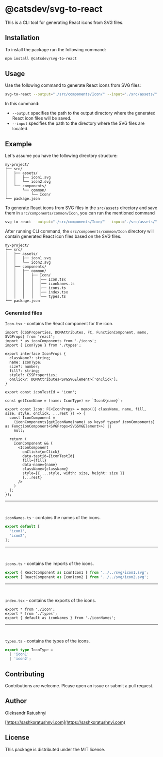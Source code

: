# @catsdev/svg-to-react

This is a CLI tool for generating React icons from SVG files.

## Installation

To install the package run the following command:

```bash
npm install @catsdev/svg-to-react
```

## Usage
Use the following command to generate React icons from SVG files:
```bash
svg-to-react --output="./src/components/Icon/" --input="./src/assets/"
```

In this command:

- `--output` specifies the path to the output directory where the generated React icon files will be saved.
- `--input` specifies the path to the directory where the SVG files are located.

## Example
Let's assume you have the following directory structure:

```
my-project/
├── src/
│   ├── assets/
│   │   ├── icon1.svg
│   │   └── icon2.svg
│   └── components/
│       └── common/
│           └── Icon/
└── package.json
```

To generate React icons from SVG files in the `src/assets` directory and save them in `src/components/common/Icon`, you can run the mentioned command
```bash
svg-to-react --output="./src/components/Icon/" --input="./src/assets/"
```

After running CLI command, the `src/components/common/Icon` directory will contain generated React icon files based on the SVG files.
```
my-project/
├── src/
│   ├── assets/
│   │   ├── icon1.svg
│   │   └── icon2.svg
│   ├── components/
│   │   ├── common/
│   │   │   ├── Icon/
│   │   │   │   ├── Icon.tsx
│   │   │   │   ├── iconNames.ts
│   │   │   │   ├── icons.ts
│   │   │   │   ├── index.tsx
│   │   │   │   └── types.ts
└── package.json
```

### Generated files
`Icon.tsx` - contains the React component for the icon.
```tsx
import {CSSProperties, DOMAttributes, FC, FunctionComponent, memo, SVGProps} from 'react';
import * as iconComponents from './icons';
import { IconType } from './types';

export interface IconProps {
  className?: string;
  name: IconType;
  size?: number;
  fill?: string;
  style?: CSSProperties;
  onClick?: DOMAttributes<SVGSVGElement>['onClick'];
}

export const iconTestId = 'icon';

const getIconName = (name: IconType) => `Icon${name}`;

export const Icon: FC<IconProps> = memo(({ className, name, fill, size, style, onClick, ...rest }) => {
  const IconComponent =
    (iconComponents[getIconName(name) as keyof typeof iconComponents] as FunctionComponent<SVGProps<SVGSVGElement>>) ||
    null;

  return (
    IconComponent && (
      <IconComponent
        onClick={onClick}
        data-testid={iconTestId}
        fill={fill}
        data-name={name}
        className={className}
        style={{ ...style, width: size, height: size }}
        {...rest}
      />
    )
  );
});
```
<hr>
<br>

`iconNames.ts` - contains the names of the icons.
```ts
export default [
  'icon1',
  'icon2',
];
```
<hr>
<br>

`icons.ts` - contains the imports of the icons.
```ts
export { ReactComponent as IconIcon1 } from '../../svg/icon1.svg';
export { ReactComponent as IconIcon2 } from '../../svg/icon2.svg';
```

<hr>
<br>

`index.tsx` - contains the exports of the icons.
```tsx
export * from './Icon';
export * from './types';
export { default as iconNames } from './iconNames';
```

<hr>
<br>

`types.ts` - contains the types of the icons.
```ts
export type IconType =
  | 'icon1'
  | 'icon2';
```

## Contributing
Contributions are welcome. Please open an issue or submit a pull request.

## Author
Oleksandr Ratushnyi

[https://sashkoratushnyi.com](https://sashkoratushnyi.com)

## License
This package is distributed under the MIT license.